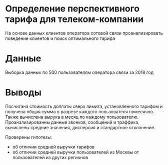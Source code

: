 # Определение перспективного тарифа для телеком-компании
На основе данных клиентов оператора сотовой связи проанализировать поведение клиентов и поиск оптимального тарифа  

# Данные
Выборка данных по 500 пользователям оператора связи за 2018 год

# Выводы
Посчитана стоимость доплаты сверх лимита, установленного тарифом и получена общая сумма в разрезе каждого пользователя помесячно. Также вычислена вырука в месяц по каждому пользователю.
Проанализированны данные звонков, сообщений и траффика, вычислены средние значения, дисперсия и стандартное отклонение.  

Проверены гипотезы:  
- об отличии средней выручки тарифов  
- об отличии средней выручки пользователей из Москвы от пользователей из других регионов